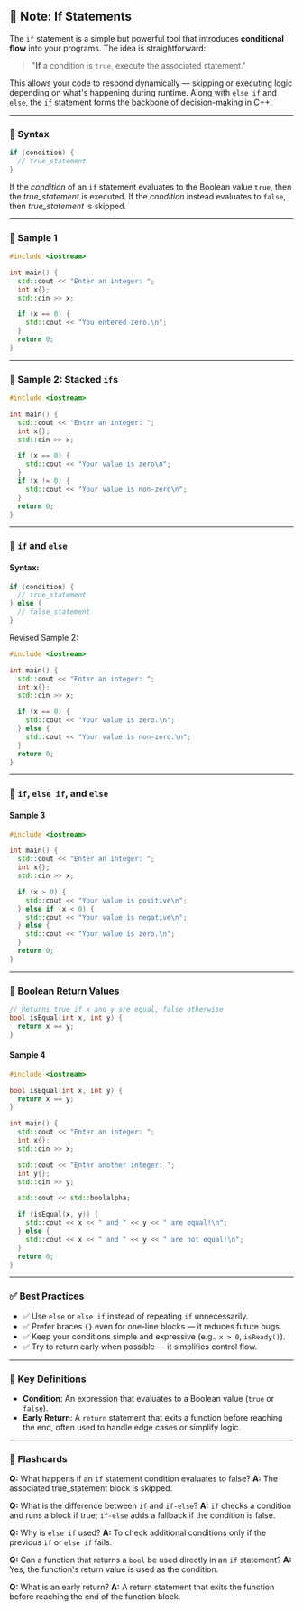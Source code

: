 ## 📝 Note: If Statements

The `if` statement is a simple but powerful tool that introduces **conditional flow** into your programs. The idea is straightforward:

> "**If** a condition is `true`, execute the associated statement."

This allows your code to respond dynamically — skipping or executing logic depending on what's happening during runtime. Along with `else if` and `else`, the `if` statement forms the backbone of decision-making in C++.

---

### 🔹 Syntax
```cpp
if (condition) {
  // true_statement
}
```

If the *condition* of an `if` statement evaluates to the Boolean value `true`, then the *true_statement* is executed.
If the *condition* instead evaluates to `false`, then *true_statement* is skipped.

---

### 🔹 Sample 1
```cpp
#include <iostream>

int main() {
  std::cout << "Enter an integer: ";
  int x{};
  std::cin >> x;

  if (x == 0) {
    std::cout << "You entered zero.\n";
  }
  return 0;
}
```

---

### 🔹 Sample 2: Stacked `if`s
```cpp
#include <iostream>

int main() {
  std::cout << "Enter an integer: ";
  int x{};
  std::cin >> x;

  if (x == 0) {
    std::cout << "Your value is zero\n";
  }
  if (x != 0) {
    std::cout << "Your value is non-zero\n";
  }
  return 0;
}
```

---

### 🔹 `if` and `else`

#### Syntax:
```cpp
if (condition) {
  // true_statement
} else {
  // false_statement
}
```

Revised Sample 2:
```cpp
#include <iostream>

int main() {
  std::cout << "Enter an integer: ";
  int x{};
  std::cin >> x;

  if (x == 0) {
    std::cout << "Your value is zero.\n";
  } else {
    std::cout << "Your value is non-zero.\n";
  }
  return 0;
}
```

---

### 🔹 `if`, `else if`, and `else`

#### Sample 3
```cpp
#include <iostream>

int main() {
  std::cout << "Enter an integer: ";
  int x{};
  std::cin >> x;

  if (x > 0) {
    std::cout << "Your value is positive\n";
  } else if (x < 0) {
    std::cout << "Your value is negative\n";
  } else {
    std::cout << "Your value is zero.\n";
  }
  return 0;
}
```

---

### 🔹 Boolean Return Values

```cpp
// Returns true if x and y are equal, false otherwise
bool isEqual(int x, int y) {
  return x == y;
}
```

#### Sample 4
```cpp
#include <iostream>

bool isEqual(int x, int y) {
  return x == y;
}

int main() {
  std::cout << "Enter an integer: ";
  int x{};
  std::cin >> x;

  std::cout << "Enter another integer: ";
  int y{};
  std::cin >> y;

  std::cout << std::boolalpha;

  if (isEqual(x, y)) {
    std::cout << x << " and " << y << " are equal!\n";
  } else {
    std::cout << x << " and " << y << " are not equal!\n";
  }
  return 0;
}
```

---

### ✅ Best Practices

- ✅ Use `else` or `else if` instead of repeating `if` unnecessarily.
- ✅ Prefer braces `{}` even for one-line blocks — it reduces future bugs.
- ✅ Keep your conditions simple and expressive (e.g., `x > 0`, `isReady()`).
- ✅ Try to return early when possible — it simplifies control flow.

---

### 📌 Key Definitions

- **Condition**: An expression that evaluates to a Boolean value (`true` or `false`).
- **Early Return**: A `return` statement that exits a function before reaching the end, often used to handle edge cases or simplify logic.

---

### 🧠 Flashcards

**Q:** What happens if an `if` statement condition evaluates to false?
**A:** The associated true_statement block is skipped.

**Q:** What is the difference between `if` and `if-else`?
**A:** `if` checks a condition and runs a block if true; `if-else` adds a fallback if the condition is false.

**Q:** Why is `else if` used?
**A:** To check additional conditions only if the previous `if` or `else if` fails.

**Q:** Can a function that returns a `bool` be used directly in an `if` statement?
**A:** Yes, the function's return value is used as the condition.

**Q:** What is an early return?
**A:** A return statement that exits the function before reaching the end of the function block.
